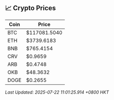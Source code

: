 ## 📈 Crypto Prices

| Coin | Price |
| ---- | ----- |
| BTC | $117081.5040 |
| ETH | $3739.6183 |
| BNB | $765.4154 |
| CRV | $0.9659 |
| ARB | $0.4748 |
| OKB | $48.3632 |
| DOGE | $0.2655 |

_Last Updated: 2025-07-22 11:01:25.914 +0800 HKT_